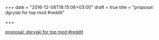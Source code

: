 +++
date = "2016-12-08T18:15:06+03:00"
draft = true
title = "proposal: dgryski for top mod  #reddit"

+++

<p><a href="https://t.co/DYJM4GeMQ6">proposal: dgryski for top mod  #reddit</a></p>
